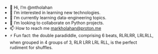 - 👋 Hi, I’m @mtholahan
- 👀 I’m interested in learning new technologies.
- 🌱 I’m currently learning data-engineering topics.
- 💞️ I’m looking to collaborate on Python projects.
- 📫 How to reach me markholahan@proton.me
- ⚡ Fun fact: the double paradiddle, comprising 6 beats, RLRLRR, LRLRLL, when grouped in 4 groups of 3, RLR LRR LRL RLL, is the perfect rudiment for shuffles.

<!---
mtholahan/mtholahan is a ✨ special ✨ repository because its `README.md` (this file) appears on your GitHub profile.
You can click the Preview link to take a look at your changes.
--->
